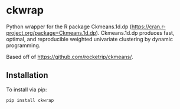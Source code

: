 # ckwrap

Python wrapper for the R package Ckmeans.1d.dp (https://cran.r-project.org/package=Ckmeans.1d.dp).
Ckmeans.1d.dp produces fast, optimal, and reproducible weighted univariate clustering by dynamic programming.

Based off of https://github.com/rocketrip/ckmeans/.


## Installation

To install via pip:

```pip install ckwrap```
